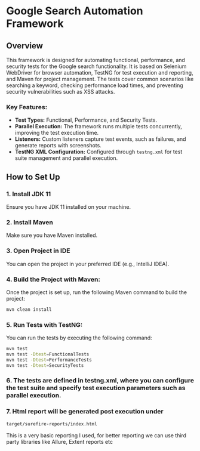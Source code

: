 # Google Search Automation Framework

## Overview

This framework is designed for automating functional, performance, and security tests for the Google search functionality. It is based on Selenium WebDriver for browser automation, TestNG for test execution and reporting, and Maven for project management. The tests cover common scenarios like searching a keyword, checking performance load times, and preventing security vulnerabilities such as XSS attacks.

### Key Features:
- **Test Types:** Functional, Performance, and Security Tests.
- **Parallel Execution:** The framework runs multiple tests concurrently, improving the test execution time.
- **Listeners:** Custom listeners capture test events, such as failures, and generate reports with screenshots.
- **TestNG XML Configuration:** Configured through `testng.xml` for test suite management and parallel execution.

## How to Set Up

### 1. Install JDK 11
Ensure you have JDK 11 installed on your machine.

### 2. Install Maven
Make sure you have Maven installed.

### 3. Open Project in IDE
You can open the project in your preferred IDE (e.g., IntelliJ IDEA).

### 4. Build the Project with Maven:
Once the project is set up, run the following Maven command to build the project:

```bash
mvn clean install
```
### 5. Run Tests with TestNG:
You can run the tests by executing the following command:

```bash
mvn test
mvn test -Dtest=FunctionalTests
mvn test -Dtest=PerformanceTests
mvn test -Dtest=SecurityTests
```

### 6. The tests are defined in testng.xml, where you can configure the test suite and specify test execution parameters such as parallel execution.

### 7. Html report will be generated post execution under 

```bash
target/surefire-reports/index.html
```

This is a very basic reporting I used, for better reporting we can use third party libraries like Allure, Extent reports etc
